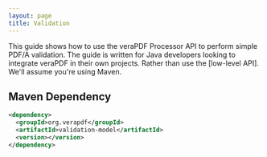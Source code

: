 ```yaml
---
layout: page
title: Validation
---
```


This guide shows how to use the veraPDF Processor API to perform simple PDF/A
validation. The guide is written for Java developers looking to integrate
veraPDF in their own projects. Rather than use the [low-level API]. We'll assume
you're using Maven.

Maven Dependency
----------------
```xml
<dependency>
  <groupId>org.verapdf</groupId>
  <artifactId>validation-model</artifactId>
  <version></version>
</dependency>
```
